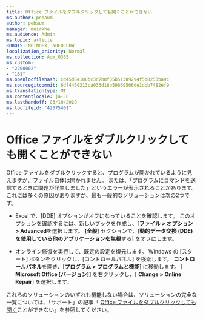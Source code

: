 ```yaml
---
title: Office ファイルをダブルクリックしても開くことができない
ms.author: pebaum
author: pebaum
manager: mnirkhe
ms.audience: Admin
ms.topic: article
ROBOTS: NOINDEX, NOFOLLOW
localization_priority: Normal
ms.collection: Adm_O365
ms.custom:
- "2200002"
- "161"
ms.openlocfilehash: cd45d64108bc3d7b8f35b51389294f5b8253ba9c
ms.sourcegitcommit: 6df4460313ca033d18b59669506de1dbb7482ef9
ms.translationtype: MT
ms.contentlocale: ja-JP
ms.lasthandoff: 03/10/2020
ms.locfileid: "42575401"
---
```

# <a name="double-clicking-an-office-file-fails-to-open-it"></a>Office ファイルをダブルクリックしても開くことができない

Office ファイルをダブルクリックすると、プログラムが開かれているように見えますが、ファイル自体は開かれません。 または、「プログラムにコマンドを送信するときに問題が発生しました」というエラーが表示されることがあります。 これには多くの原因がありますが、最も一般的なソリューションは次の2つです。

- Excel で、[DDE] オプションがオフになっていることを確認します。 このオプションを確認するには、新しいブックを作成し、[**ファイル > オプション > Advanced**を選択します。 **[全般**] セクションで、[**動的データ交換 (DDE) を使用している他のアプリケーションを無視**する] をオフにします。

- オンライン修復を実行して、既定の設定を復元します。 Windows の [スタート] ボタンをクリックし、[コントロールパネル] を検索します。 **コントロールパネル**を開き、[**プログラム > プログラムと機能**] に移動します。 [ **Microsoft Office [バージョン]]** を右クリックし、[ **Change > Online Repair**] を選択します。

これらのソリューションのいずれも機能しない場合は、ソリューションの完全な一覧については、「サポート」の記事「 [Office ファイルをダブルクリックしても開く](https://support.office.com/article/Double-clicking-an-Office-file-fails-to-open-it-1e9c0ad9-34c8-4440-a42e-d30186b29ed6)ことができない」を参照してください。
